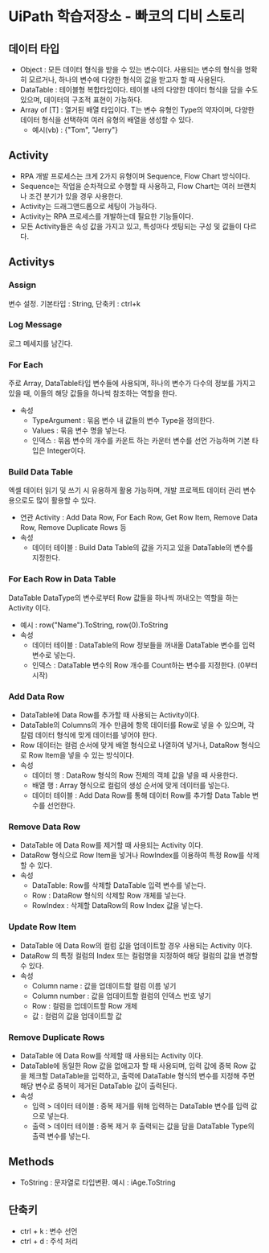 # UiPath 학습저장소 - 빠코의 디비 스토리

## 데이터 타입
- Object : 모든 데이터 형식을 받을 수 있는 변수이다. 사용되는 변수의 형식을 명확히 모르거나, 하나의 변수에 다양한 형식의 값을 받고자 할 때 사용된다.
- DataTable : 테이블형 복합타입이다. 테이블 내의 다양한 데이터 형식을 담을 수도 있으며, 데이터의 구조적 표현이 가능하다.
- Array of [T] : 열거된 배열 타입이다. T는 변수 유형인 Type의 약자이며, 다양한 데이터 형식을 선택하여 여러 유형의 배열을 생성할 수 있다.
    - 예시(vb) : {"Tom", "Jerry"}

## Activity
- RPA 개발 프로세스는 크게 2가지 유형이며 Sequence, Flow Chart 방식이다.
- Sequence는 작업을 순차적으로 수행할 때 사용하고, Flow Chart는 여러 브랜치나 조건 분기가 있을 경우 사용한다.
- Activity는 드래그앤드롭으로 세팅이 가능하다.
- Activity는 RPA 프로세스를 개발하는데 필요한 기능들이다.
- 모든 Activity들은 속성 값을 가지고 있고, 특성마다 셋팅되는 구성 및 값들이 다르다.

## Activitys
### Assign
변수 설정. 기본타입 : String, 단축키 : ctrl+k

### Log Message
로그 메세지를 남긴다.

### For Each
주로 Array, DataTable타입 변수들에 사용되며, 하나의 변수가 다수의 정보를 가지고 있을 때, 이들의 해당 값들을 하나씩 참조하는 역할을 한다.
- 속성
    - TypeArgument : 묶음 변수 내 값들의 변수 Type을 정의한다.
    - Values : 묶음 변수 명을 넣는다.
    - 인덱스 : 묶음 변수의 개수를 카운트 하는 카운터 변수를 선언 가능하며 기본 타입은 Integer이다.

### Build Data Table
엑셀 데이터 읽기 및 쓰기 시 유용하게 활용 가능하며, 개발 프로젝트 데이터 관리 변수용으로도 많이 활용할 수 있다.
- 연관 Activity : Add Data Row, For Each Row, Get Row Item, Remove Data Row, Remove Duplicate Rows 등
- 속성
    - 데이터 테이블 : Build Data Table의 값을 가지고 있을 DataTable의 변수를 지정한다.

### For Each Row in Data Table
DataTable DataType의 변수로부터 Row 값들을 하나씩 꺼내오는 역할을 하는 Activity 이다.
- 예시 :  row("Name").ToString, row(0).ToString
- 속성
    - 데이터 테이블 : DataTable의 Row 정보들을 꺼내올 DataTable 변수를 입력 변수로 넣는다.
    - 인덱스 : DataTable 변수의 Row 개수를 Count하는 변수를 지정한다. (0부터 시작)

### Add Data Row
- DataTable에 Data Row를 추가할 때 사용되는 Activity이다.
- DataTable의 Columns의 개수 만큼에 항목 데이터를 Row로 넣을 수 있으며, 각 칼럼 데이터 형식에 맞게 데이터를 넣어야 한다.
- Row 데이터는 컬럼 순서에 맞게 배열 형식으로 나열하여 넣거나, DataRow 형식으로 Row Item을 넣을 수 있는 방식이다.
- 속성
    - 데이터 행 : DataRow 형식의 Row 전체의 객체 값을 넣을 때 사용한다.
    - 배열 행 : Array 형식으로 컬럼의 생성 순서에 맞게 데이터를 넣는다.
    - 데이터 테이블 : Add Data Row를 통해 데이터 Row를 추가할 Data Table 변수를 선언한다.

### Remove Data Row
- DataTable 에 Data Row를 제거할 때 사용되는 Activity 이다.
- DataRow 형식으로 Row Item을 넣거나 RowIndex를 이용하여 특정 Row를 삭제할 수 있다.
- 속성
    - DataTable: Row를 삭제할 DataTable 입력 변수를 넣는다.
    - Row : DataRow 형식의 삭제할 Row 개체를 넣는다.
    - RowIndex : 삭제할 DataRow의 Row Index 값을 넣는다.

### Update Row Item
- DataTable 에 Data Row의 컬럼 값을 업데이트할 경우 사용되는 Activity 이다.
- DataRow 의 특정 컬럼의 Index 또는 컬럼명을 지정하여 해당 컬럼의 값을 변경할 수 있다.
- 속성
    - Column name : 값을 업데이트할 컬럼 이름 넣기
    - Column number : 값을 업데이트할 컬럼의 인덱스 번호 넣기
    - Row : 컬럼을 업데이트할 Row 개체
    - 값 : 컬럼의 값을 업데이트할 값

### Remove Duplicate Rows
- DataTable 에 Data Row를 삭제할 때 사용되는 Activity 이다.
- DataTable에 동일한 Row 값을 없애고자 할 때 사용되며, 입력 값에 중복 Row 값을 체크할 DataTable을 입력하고, 출력에 DataTable 형식의 변수를 지정해 주면 해당 변수로 중복이 제거된 DataTable 값이 출력된다.
- 속성
    - 입력 > 데이터 테이블 : 중복 제거를 위해 입력하는 DataTable 변수를 입력 값으로 넣는다.
    - 출력 > 데이터 테이블 : 중복 제거 후 출력되는 값을 담을 DataTable Type의 출력 변수를 넣는다.

## Methods
- ToString : 문자열로 타입변환. 예시 : iAge.ToString

## 단축키
- ctrl + k : 변수 선언
- ctrl + d : 주석 처리 